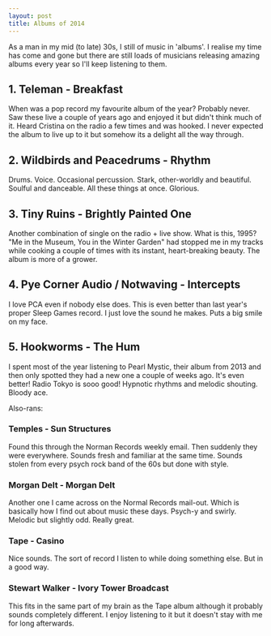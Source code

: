 ```yaml
---
layout: post
title: Albums of 2014
---
```


As a man in my mid (to late) 30s, I still of music in 'albums'. I realise my time has come and gone but there are still loads of musicians releasing amazing albums every year so I'll keep listening to them.

## 1. Teleman - Breakfast
When was a pop record my favourite album of the year? Probably never. Saw these live a couple of years ago and enjoyed it but didn't think much of it. Heard Cristina on the radio a few times and was hooked. I never expected the album to live up to it but somehow its a delight all the way through. 

## 2. Wildbirds and Peacedrums - Rhythm
Drums. Voice. Occasional percussion. Stark, other-worldly and beautiful. Soulful and danceable. All these things at once. Glorious. 

## 3. Tiny Ruins - Brightly Painted One
Another combination of single on the radio + live show. What is this, 1995? "Me in the Museum, You in the Winter Garden" had stopped me in my tracks while cooking a couple of times with its instant, heart-breaking beauty. The album is more of a grower.

## 4. Pye Corner Audio / Notwaving - Intercepts
I love PCA even if nobody else does. This is even better than last year's proper Sleep Games record. I just love the sound he makes. Puts a big smile on my face. 

## 5. Hookworms - The Hum
I spent most of the year listening to Pearl Mystic, their album from 2013 and then only spotted they had a new one a couple of weeks ago. It's even better!  Radio Tokyo is sooo good! Hypnotic rhythms and melodic shouting. Bloody ace.

Also-rans: 
### Temples - Sun Structures
Found this through the Norman Records weekly email. Then suddenly they were everywhere. Sounds fresh and familiar at the same time. Sounds stolen from every psych rock band of the 60s but done with style.

### Morgan Delt - Morgan Delt
Another one I came across on the Normal Records mail-out. Which is basically how I find out about music these days. Psych-y and swirly. Melodic but slightly odd. Really great.

### Tape - Casino
Nice sounds. The sort of record I listen to while doing something else. But in a good way.

### Stewart Walker - Ivory Tower Broadcast
This fits in the same part of my brain as the Tape album although it probably sounds completely different. I enjoy listening to it but it doesn't stay with me for long afterwards.
